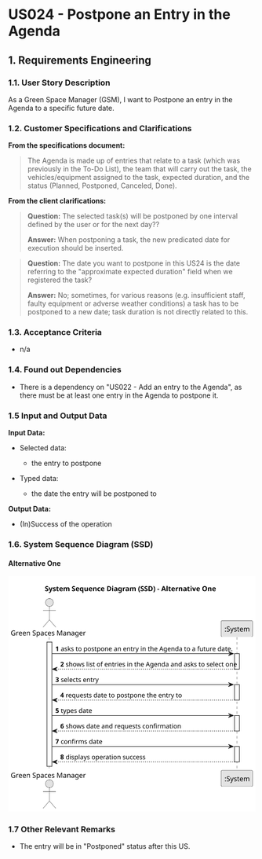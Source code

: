 # US024 - Postpone an Entry in the Agenda


## 1. Requirements Engineering

### 1.1. User Story Description

As a Green Space Manager (GSM), I want to Postpone an entry in the Agenda to a specific future date.

### 1.2. Customer Specifications and Clarifications 

**From the specifications document:**

>	The Agenda is made up of entries that relate to a task (which was previously in the To-Do List), the team that will carry out the task, the vehicles/equipment assigned to the task, expected duration, and the status (Planned, Postponed, Canceled, Done).

**From the client clarifications:**

> **Question:** The selected task(s) will be postponed by one interval defined by the user or for the next day??
>
> **Answer:** When postponing a task, the new predicated date for execution should be inserted.

> **Question:** The date you want to postpone in this US24 is the date referring to the "approximate expected duration" field when we registered the task?
>
> **Answer:** No; sometimes, for various reasons (e.g. insufficient staff, faulty equipment or adverse weather conditions) a task has to be postponed to a new date; task duration is not directly related to this.


### 1.3. Acceptance Criteria

* n/a

### 1.4. Found out Dependencies

* There is a dependency on "US022 - Add an entry to the Agenda", as there must be at least one entry in the Agenda to postpone it.

### 1.5 Input and Output Data

**Input Data:**

* Selected data:
    * the entry to postpone

* Typed data:
    * the date the entry will be postponed to 

**Output Data:**

* (In)Success of the operation

### 1.6. System Sequence Diagram (SSD)

#### Alternative One

![System Sequence Diagram - Alternative One](svg/us024-system-sequence-diagram-alternative-one.svg)

### 1.7 Other Relevant Remarks

* The entry will be in "Postponed" status after this US.